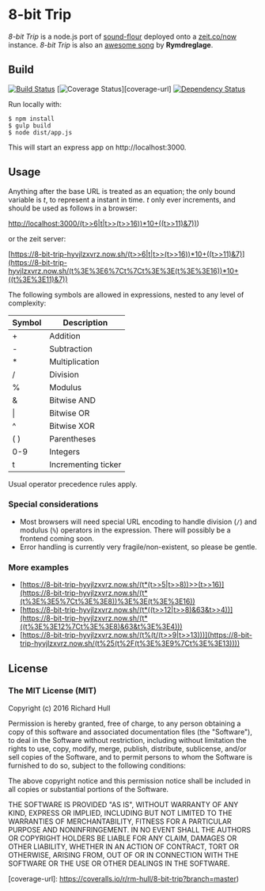 # 8-bit Trip

_8-bit Trip_ is a node.js port of [sound-flour](https://github.com/rm-hull/sound-flour)
deployed onto a [zeit.co/now](https://zeit.co/now#) instance. _8-bit Trip_ is also an
[awesome song](https://www.youtube.com/watch?v=4qsWFFuYZYI) by **Rymdreglage**.


## Build

[![Build Status][travis-badge]][travis-url]
[![Coverage Status][coverage-badge]][coverage-url]
[![Dependency Status][david-badge]][david-url]

Run locally with:

    $ npm install
    $ gulp build
    $ node dist/app.js

This will start an express app on http://localhost:3000.

## Usage

Anything after the base URL is treated as an equation; the only bound variable
is _t_, to represent a instant in time. _t_ only ever increments, and should be
used as follows in a browser:

[http://localhost:3000/(t>>6|t|t>>(t>>16))*10+((t>>11)&7))](http://localhost:3000/(t>>6|t|t>>(t>>16))*10+((t>>11)&7)))

or the zeit server:

[https://8-bit-trip-hyvjlzxvrz.now.sh/(t>>6|t|t>>(t>>16))*10+((t>>11)&7)](https://8-bit-trip-hyvjlzxvrz.now.sh/(t%3E%3E6%7Ct%7Ct%3E%3E(t%3E%3E16))*10+((t%3E%3E11)&7))

The following symbols are allowed in expressions, nested to any level of complexity:

| Symbol | Description         |
|--------|---------------------|
| +      | Addition            |
| -      | Subtraction         |
| *      | Multiplication      |
| /      | Division            |
| %      | Modulus             |
| &      | Bitwise AND         |
| \|     | Bitwise OR          |
| ^      | Bitwise XOR         |
| ( )    | Parentheses         |
| 0-9    | Integers            |
| t      | Incrementing ticker |

Usual operator precedence rules apply.

### Special considerations

* Most browsers will need special URL encoding to handle division (`/`) and modulus
  (`%`) operators in the expression. There will possibly be a frontend coming soon.
* Error handling is currently very fragile/non-existent, so please be gentle.

### More examples

* [https://8-bit-trip-hyvjlzxvrz.now.sh/(t*(t>>5|t>>8))>>(t>>16)](https://8-bit-trip-hyvjlzxvrz.now.sh/(t*(t%3E%3E5%7Ct%3E%3E8))%3E%3E(t%3E%3E16))
* [https://8-bit-trip-hyvjlzxvrz.now.sh/(t*((t>>12|t>>8)&63&t>>4))](https://8-bit-trip-hyvjlzxvrz.now.sh/(t*((t%3E%3E12%7Ct%3E%3E8)&63&t%3E%3E4)))
* [https://8-bit-trip-hyvjlzxvrz.now.sh/(t%(t/(t>>9|t>>13)))](https://8-bit-trip-hyvjlzxvrz.now.sh/(t%25(t%2F(t%3E%3E9%7Ct%3E%3E13))))

## License

### The MIT License (MIT)

Copyright (c) 2016 Richard Hull

Permission is hereby granted, free of charge, to any person obtaining a copy
of this software and associated documentation files (the "Software"), to deal
in the Software without restriction, including without limitation the rights
to use, copy, modify, merge, publish, distribute, sublicense, and/or sell
copies of the Software, and to permit persons to whom the Software is
furnished to do so, subject to the following conditions:

The above copyright notice and this permission notice shall be included in all
copies or substantial portions of the Software.

THE SOFTWARE IS PROVIDED "AS IS", WITHOUT WARRANTY OF ANY KIND, EXPRESS OR
IMPLIED, INCLUDING BUT NOT LIMITED TO THE WARRANTIES OF MERCHANTABILITY,
FITNESS FOR A PARTICULAR PURPOSE AND NONINFRINGEMENT. IN NO EVENT SHALL THE
AUTHORS OR COPYRIGHT HOLDERS BE LIABLE FOR ANY CLAIM, DAMAGES OR OTHER
LIABILITY, WHETHER IN AN ACTION OF CONTRACT, TORT OR OTHERWISE, ARISING FROM,
OUT OF OR IN CONNECTION WITH THE SOFTWARE OR THE USE OR OTHER DEALINGS IN THE
SOFTWARE.


[travis-badge]: https://api.travis-ci.org/rm-hull/8-bit-trip.svg
[travis-url]: https://travis-ci.org/rm-hull/8-bit-trip
[david-badge]: https://david-dm.org/rm-hull/8-bit-trip.svg
[david-url]: https://david-dm.org/rm-hull/8-bit-trip
[coverage-badge]: https://coveralls.io/repos/rm-hull/8-bit-trip/badge.svg?branch=master
[coverage-url]: https://coveralls.io/r/rm-hull/8-bit-trip?branch=master)

